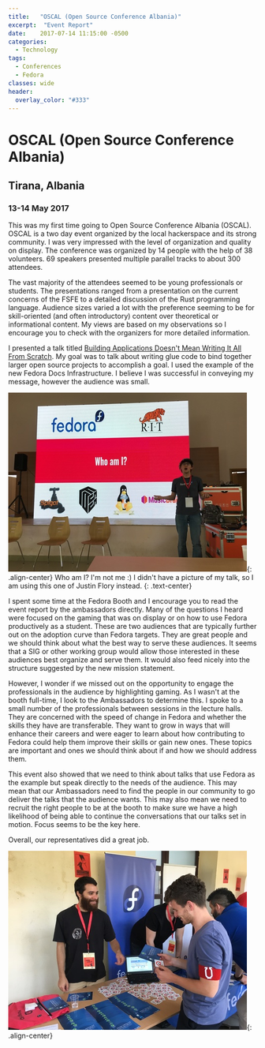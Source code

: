 ```yaml
---
title:   "OSCAL (Open Source Conference Albania)"
excerpt:  "Event Report"
date:    2017-07-14 11:15:00 -0500
categories:
  - Technology
tags:
  - Conferences
  - Fedora
classes: wide
header:
  overlay_color: "#333"
---
```


# OSCAL (Open Source Conference Albania)

## Tirana, Albania

### 13-14 May 2017

This was my first time going to Open Source Conference Albania (OSCAL).  OSCAL is a two day event organized by the local hackerspace and its strong community.  I was very impressed with the level of organization and quality on display.  The conference was organized by 14 people with the help of 38 volunteers.  69 speakers presented multiple parallel tracks to about 300 attendees.

The vast majority of the attendees seemed to be young professionals or students.  The presentations ranged from a presentation on the current concerns of the FSFE to a detailed discussion of the Rust programming language.  Audience sizes varied a lot with the preference seeming to be for skill-oriented (and often introductory) content over theoretical or informational content.  My views are based on my observations so I encourage you to check with the organizers for more detailed information.

I presented a talk titled [Building Applications Doesn't Mean Writing It All From Scratch](/talks/OSCAL.2017.Dont.Write.It.All/).  My goal was to talk about writing glue code to bind together larger open source projects to accomplish a goal.  I used the example of the new Fedora Docs Infrastructure.  I believe I was successful in conveying my message, however the audience was small.

![This isn't me :)](/img/2017/oscal-jwf.jpg){: .align-center}
Who am I? I'm not me :) I didn't have a picture of my talk, so I am using this one of Justin Flory instead.
{: .text-center}

I spent some time at the Fedora Booth and I encourage you to read the event report by the ambassadors directly.  Many of the questions I heard were focused on the gaming that was on display or on how to use Fedora productively as a student.  These are two audiences that are typically further out on the adoption curve than Fedora targets.  They are great people and we should think about what the best way to serve these audiences.  It seems that a SIG or other working group would allow those interested in these audiences best organize and serve them.  It would also feed nicely into the structure suggested by the new mission statement.

However, I wonder if we missed out on the opportunity to engage the professionals in the audience by highlighting gaming.  As I wasn't at the booth full-time, I look to the Ambassadors to determine this.  I spoke to a small number of the professionals between sessions in the lecture halls.  They are concerned with the speed of change in Fedora and whether the skills they have are transferable.  They want to grow in ways that will enhance their careers and were eager to learn about how contributing to Fedora could help them improve their skills or gain new ones.  These topics are important and ones we should think about if and how we should address them.

This event also showed that we need to think about talks that use Fedora as the example but speak directly to the needs of the audience.  This may mean that our Ambassadors need to find the people in our community to go deliver the talks that the audience wants.  This may also mean we need to recruit the right people to be at the booth to make sure we have a high likelihood of being able to continue the conversations that our talks set in motion. Focus seems to be the key here.

Overall, our representatives did a great job.

![The Booth](/img/2017/oscal-booth.jpg){: .align-center}
